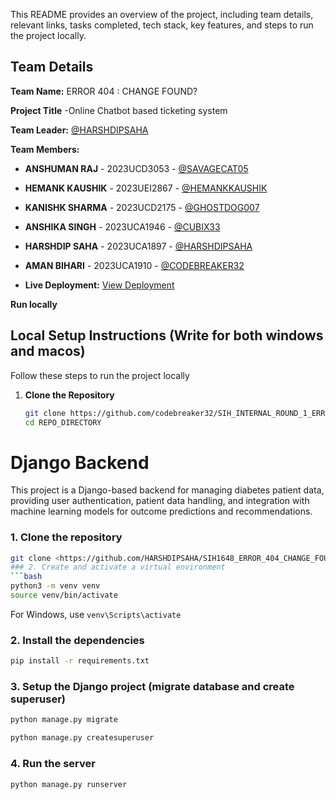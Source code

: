 This README provides an overview of the project, including team details, relevant links, tasks completed, tech stack, key features, and steps to run the project locally.

## Team Details

**Team Name:** ERROR 404 : CHANGE FOUND?

**Project Title** -Online Chatbot based ticketing system

**Team Leader:** [@HARSHDIPSAHA](https://github.com/HARSHDIPSAHA)

**Team Members:**

- **ANSHUMAN RAJ** - 2023UCD3053 - [@SAVAGECAT05](https://github.com/SAVAGECAT05)
- **HEMANK KAUSHIK** - 2023UEI2867 - [@HEMANKKAUSHIK](https://github.com/HEMANKKAUSHIK)
- **KANISHK SHARMA** - 2023UCD2175 - [@GHOSTDOG007](https://github.com/GHOSTDOG007)
- **ANSHIKA SINGH** - 2023UCA1946 - [@CUBIX33](https://github.com/CUBIX33)
- **HARSHDIP SAHA** - 2023UCA1897 - [@HARSHDIPSAHA](https://github.com/HARSHDIPSAHA)
- **AMAN BIHARI** - 2023UCA1910 - [@CODEBREAKER32](https://github.com/CODEBREAKER32)

- **Live Deployment:** [View Deployment](https://willowy-toffee-89c6b8.netlify.app/)



**Run locally**
## Local Setup Instructions (Write for both windows and macos)

Follow these steps to run the project locally

1. **Clone the Repository**
   ```bash
   git clone https://github.com/codebreaker32/SIH_INTERNAL_ROUND_1_ERROR_404_CHANGE_FOUND
   cd REPO_DIRECTORY
   ```

# Django Backend 

This project is a Django-based backend for managing diabetes patient data, providing user authentication, patient data handling, and integration with machine learning models for outcome predictions and recommendations.
### 1. Clone the repository
 ```bash
git clone <https://github.com/HARSHDIPSAHA/SIH1648_ERROR_404_CHANGE_FOUND>
### 2. Create and activate a virtual environment
 ```bash
python3 -m venv venv
source venv/bin/activate
``` 
For Windows, use `venv\Scripts\activate`

### 2. Install the dependencies
 ```bash
pip install -r requirements.txt
```
### 3. Setup the Django project (migrate database and create superuser)
 ```bash
python manage.py migrate
```
 ```bash
python manage.py createsuperuser
```
### 4. Run the server
 ```bash
python manage.py runserver
